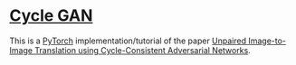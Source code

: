 # [Cycle GAN](https://nn.labml.ai/gan/cycle_gan/index.html)

This is a [PyTorch](https://pytorch.org) implementation/tutorial of the paper
[Unpaired Image-to-Image Translation using Cycle-Consistent Adversarial Networks](https://arxiv.org/abs/1703.10593).
